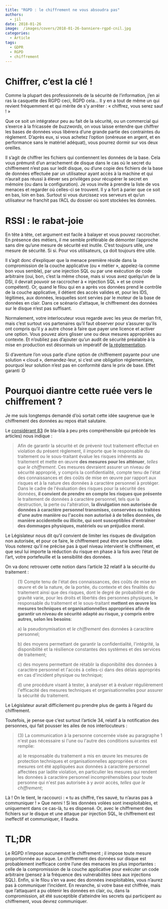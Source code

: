 ```yaml
---
title: "RGPD : le chiffrement ne vous absoudra pas"
authors:
  - jil
date: 2018-01-26
image:  /images/covers/2018-01-26-banniere-rgpd-cnil.jpg
categories:
  - Article
tags:
  - GDPR
  - RGPD
  - chiffrement
---
```


# Chiffrer, c’est la clé !

Comme la plupart des professionnels de la sécurité de l’information, j’en ai ras la casquette des RGPD ceci, RGPD cela… Il y en a tout de même un qui revient fréquemment et qui mérite de s’y arrêter : « chiffrez, vous serez sauf ! »

Que ce soit un intégrateur peu au fait de la sécurité, ou un commercial qui s’exerce à la fricassée de *buzzwords*, on vous laisse entendre que chiffrer les bases de données vous libérera d’une grande partie des contraintes du règlement. D’après eux, si vous achetez l’option (onéreuse en argent, et en performance sans le matériel adéquat), vous pourrez dormir sur vos deux oreilles.

Il s’agit de chiffrer les fichiers qui contiennent les données de la base. Cela vous prémunit d’un arrachement de disque dans le cas où le secret du chiffrement n’est pas sur ledit disque, ou d’une copie des fichiers de la base de données effectuée par un utilisateur ayant accès à la machine et qui n’aurait pas réussi à élever ses privilèges pour récupérer le secret en mémoire (ou dans la configuration). Je vous invite à prendre la liste de vos menaces et regarder où celles-ci se trouvent. Il y a fort à parier que ce soit en bas, loin en bas. Surtout si vous durcissez vos serveurs et qu’un utilisateur ne franchit pas l’ACL du dossier où sont stockées les données.

# RSSI : le rabat-joie

En tête à tête, cet argument est facile à balayer et vous pouvez raccrocher. En présence des métiers, il me semble préférable de démonter l’approche sans dire qu’une mesure de sécurité est inutile. C’est toujours utile, une mesure de sécurité. Si si. Pour vos utilisateurs, ça doit toujours être utile. 

Il s’agit donc d’expliquer que la menace première réside dans la compromission de la couche applicative (ou « métier », appelez-la comme bon vous semble), par une injection SQL ou par une exécution de code arbitraire (oui, bon, c’est la même chose, mais si vous avez quelqu’un de la DSI, il devrait pouvoir se raccrocher à « injection SQL » et se croire compétent). Or, quand le filou qui en a après vos données prend le contrôle de la couche applicative, il détient des accès valides et, pour les IDS, légitimes, aux données, lesquelles sont servies par le moteur de la base de données en clair. Dans ce scénario d’attaque, le chiffrement des données sur le disque n’est pas suffisant.

Normalement, votre interlocuteur vous regarde avec les yeux de merlan frit, mais c’est surtout vos partenaires qu’il faut observer pour s’assurer qu’ils ont compris qu’il y a autre chose à faire que payer une licence et activer une option. Vous pouvez alors glisser une ou deux mesures appropriées au contexte. Et n’oubliez pas d’ajouter qu’un audit de sécurité préalable à la mise en production est désormais un impératif de [la réglementation][cnil].

Si d’aventure l’on vous parle d’une option de chiffrement payante pour une solution « cloud », demandez-leur, si c’est une obligation réglementaire, pourquoi leur solution n’est pas en conformité dans le prix de base. Effet garanti :D

# Pourquoi diantre cette ruée vers le chiffrement ?

Je me suis longtemps demandé d’où sortait cette idée saugrenue que le chiffrement des données au repos était salutaire. 

Le [considérant 83][lex] (le bla-bla à peu près compréhensible qui précède les articles) nous indique : 

> Afin de garantir la sécurité et de prévenir
> tout traitement effectué en violation du présent règlement, il importe
> que le responsable du traitement ou le sous-traitant évalue les risques
> inhérents au traitement et mette en œuvre **des mesures pour les atténuer**,
> *telles que le chiffrement*. Ces mesures devraient assurer un niveau de
> sécurité approprié, y compris la confidentialité, compte tenu de l'état
> des connaissances et des coûts de mise en œuvre par rapport aux risques
> et à la nature des données à caractère personnel à protéger. Dans le
> cadre de l'évaluation des risques pour la sécurité des données, **il
> convient de prendre en compte les risques que présente** le traitement de
> données à caractère personnel, tels que la destruction, la perte ou
> l'altération, **la divulgation non autorisée de données à caractère
> personnel transmises, conservées ou traitées d'une autre manière ou
> l'accès non autorisé à de telles données, de manière accidentelle ou
> illicite, qui sont susceptibles d'entraîner des dommages physiques,
> matériels ou un préjudice moral.**

Le Législateur nous dit qu’il convient de limiter les risques de divulgation non autorisée, et pour ce faire, le chiffrement peut être une bonne idée. Vous noterez qu’il ne précise pas à quel niveau intervient le chiffrement, et que seul lui importe la réduction du risque en phase à la fois avec l’état de l’art, votre portefeuille et la sensibilité des données.

On va donc retrouver cette notion dans l’article 32 relatif à la sécurité du traitement :

> (1) Compte tenu de l'état des connaissances, des coûts de mise en œuvre et de la nature, de la portée, du contexte et des finalités du traitement ainsi que des risques, dont le degré de probabilité et de gravité varie, pour les droits et libertés des personnes physiques, le responsable du traitement et le sous-traitant **mettent en œuvre les mesures techniques et organisationnelles appropriées afin de garantir un niveau de sécurité adapté au risque, y compris entre autres, selon les besoins**:
>
> a) la pseudonymisation et *le chiffrement* des données à caractère personnel;
>
> b) des moyens permettant de garantir la confidentialité, l'intégrité, la disponibilité et la résilience constantes des systèmes et des services de traitement;
>
> c) des moyens permettant de rétablir la disponibilité des données à caractère personnel et l'accès à celles-ci dans des délais appropriés en cas d'incident physique ou technique;
>
> d) une procédure visant à tester, à analyser et à évaluer régulièrement l'efficacité des mesures techniques et organisationnelles pour assurer la sécurité du traitement.

Le Législateur aurait difficilement pu prendre plus de gants à l’égard du chiffrement. 

Toutefois, je pense que c’est surtout l’article 34, relatif à la notification des personnes, qui fait pousser les ailes de nos interlocuteurs :

> (3) La communication à la personne concernée visée au paragraphe 1 n'est pas nécessaire si l'une ou l'autre des conditions suivantes est remplie:
> 
> a) le responsable du traitement a mis en œuvre les mesures de protection techniques et organisationnelles appropriées et ces mesures ont été appliquées aux données à caractère personnel affectées par ladite violation, en particulier les mesures qui rendent les données à caractère personnel incompréhensibles pour toute personne qui n'est pas autorisée à y avoir accès, *telles que le chiffrement*;

Là ! On le tient, le raccourci : « tu as chiffré, t’es sauvé, tu n’auras pas à communiquer ! » Que nenni ! Si les données volées sont inexploitables, et uniquement dans ce cas-là, tu es dispensé. Or, avec le chiffrement des fichiers sur le disque et une attaque par injection SQL, le chiffrement est ineffectif et communiquer, il faudra.

# TL;DR

Le RGPD n’impose aucunement le chiffrement ; il impose toute mesure proportionnée au risque. Le chiffrement des données sur disque est probablement inefficace contre l’une des menaces les plus importantes : celle de la compromission de la couche applicative pour exécuter un code arbitraire (pensez à la fréquence des vulnérabilités liées aux injections SQL). Enfin, si le filou s’en va avec des données inexploitables, vous n’aurez pas à communiquer l’incident. En revanche, si votre base est chiffrée, mais que l’attaquant a pu obtenir les données en clair, ou, dans la compromission, ait été susceptible d’atteindre les secrets qui participent au chiffrement, vous devrez communiquer.


[lex]: http://eur-lex.europa.eu/legal-content/FR/TXT/?uri=CELEX:32016R0679
[cnil]: https://www.comptoirsecu.fr/blog/2018-01-10-cnil-obligation-securite-precisee/

